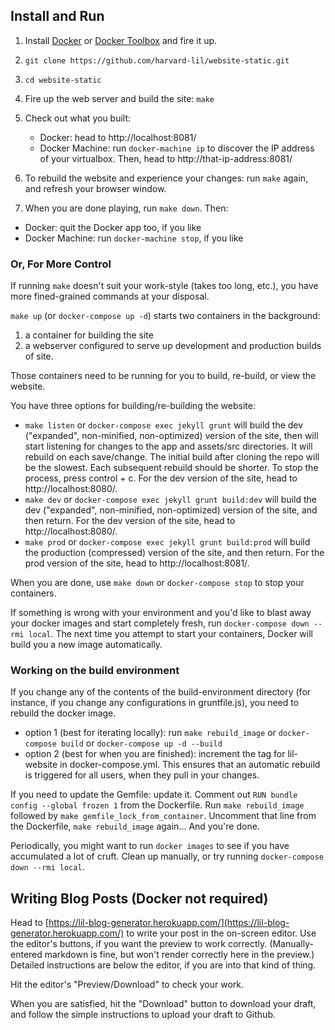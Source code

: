 Install and Run
---------------

1. Install [Docker](https://docs.docker.com/installation/) or [Docker Toolbox](https://www.docker.com/products/docker-toolbox) and fire it up.

2. `git clone https://github.com/harvard-lil/website-static.git`

3. `cd website-static`

4. Fire up the web server and build the site: `make`

5. Check out what you built:
   -  Docker: head to http://localhost:8081/
   -  Docker Machine: run `docker-machine ip` to discover the IP address of your virtualbox. Then, head to http://that-ip-address:8081/

6. To rebuild the website and experience your changes: run `make` again, and refresh your browser window.

7. When you are done playing, run `make down`. Then:
  - Docker: quit the Docker app too, if you like
  - Docker Machine: run `docker-machine stop`, if you like


### Or, For More Control

If running `make` doesn't suit your work-style (takes too long, etc.), you have more fined-grained commands at your disposal.

```make up``` (or ```docker-compose up -d```) starts two containers in the background:
1)  a container for building the site
2)  a webserver configured to serve up development and production builds of site.

Those containers need to be running for you to build, re-build, or view the website.

You have three options for building/re-building the website:
- ```make listen``` or ```docker-compose exec jekyll grunt``` will build the dev ("expanded", non-minified, non-optimized) version of the site, then will start listening for changes to the app and assets/src directories. It will rebuild on each save/change. The initial build after cloning the repo will be the slowest. Each subsequent rebuild should be shorter. To stop the process, press control + c. For the dev version of the site, head to http://localhost:8080/.
- ```make dev``` or ```docker-compose exec jekyll grunt build:dev``` will build the dev ("expanded", non-minified, non-optimized) version of the site, and then return. For the dev version of the site, head to http://localhost:8080/.
- ```make prod``` or ```docker-compose exec jekyll grunt build:prod``` will build the production (compressed) version of the site, and then return. For the prod version of the site, head to http://localhost:8081/.

When you are done, use `make down` or `docker-compose stop` to stop your containers.

If something is wrong with your environment and you'd like to blast away your docker images and start completely fresh, run ```docker-compose down --rmi local```. The next time you attempt to start your containers, Docker will build you a new image automatically.


### Working on the build environment

If you change any of the contents of the build-environment directory (for instance, if you change any configurations in gruntfile.js), you need to rebuild the docker image.
- option 1 (best for iterating locally): run ```make rebuild_image``` or ```docker-compose build``` or ```docker-compose up -d --build```
- option 2 (best for when you are finished): increment the tag for lil-website in docker-compose.yml. This ensures that an automatic rebuild is triggered for all users, when they pull in your changes.

If you need to update the Gemfile: update it. Comment out ```RUN bundle config --global frozen 1``` from the Dockerfile. Run ```make rebuild_image``` followed by ```make gemfile_lock_from_container```. Uncomment that line from the Dockerfile, ```make rebuild_image``` again... And you're done.

Periodically, you might want to run ```docker images``` to see if you have accumulated a lot of cruft. Clean up manually, or try running ```docker-compose down --rmi local```.


Writing Blog Posts (Docker not required)
----------------------------------------
Head to [https://lil-blog-generator.herokuapp.com/](https://lil-blog-generator.herokuapp.com/) to write your post in the on-screen editor. Use the editor's buttons, if you want the preview to work correctly. (Manually-entered markdown is fine, but won't render correctly here in the preview.) Detailed instructions are below the editor, if you are into that kind of thing.

Hit the editor's "Preview/Download" to check your work.

When you are satisfied, hit the "Download" button to download your draft, and follow the simple instructions to upload your draft to Github.

